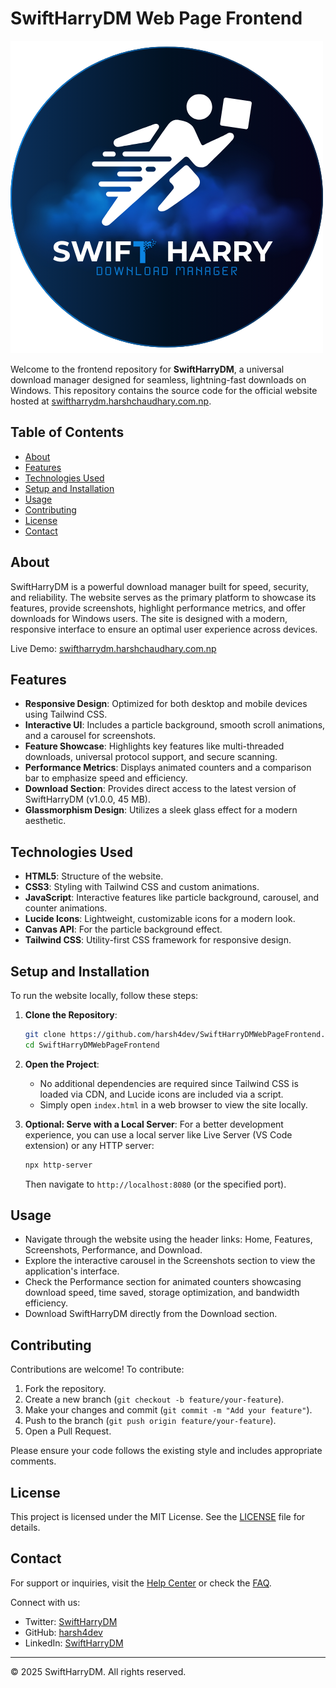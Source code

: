 # SwiftHarryDM Web Page Frontend

![SwiftHarryDM Logo](logo.png)

Welcome to the frontend repository for **SwiftHarryDM**, a universal download manager designed for seamless, lightning-fast downloads on Windows. This repository contains the source code for the official website hosted at [swiftharrydm.harshchaudhary.com.np](https://swiftharrydm.harshchaudhary.com.np).

## Table of Contents
- [About](#about)
- [Features](#features)
- [Technologies Used](#technologies-used)
- [Setup and Installation](#setup-and-installation)
- [Usage](#usage)
- [Contributing](#contributing)
- [License](#license)
- [Contact](#contact)

## About
SwiftHarryDM is a powerful download manager built for speed, security, and reliability. The website serves as the primary platform to showcase its features, provide screenshots, highlight performance metrics, and offer downloads for Windows users. The site is designed with a modern, responsive interface to ensure an optimal user experience across devices.

Live Demo: [swiftharrydm.harshchaudhary.com.np](https://swiftharrydm.harshchaudhary.com.np)

## Features
- **Responsive Design**: Optimized for both desktop and mobile devices using Tailwind CSS.
- **Interactive UI**: Includes a particle background, smooth scroll animations, and a carousel for screenshots.
- **Feature Showcase**: Highlights key features like multi-threaded downloads, universal protocol support, and secure scanning.
- **Performance Metrics**: Displays animated counters and a comparison bar to emphasize speed and efficiency.
- **Download Section**: Provides direct access to the latest version of SwiftHarryDM (v1.0.0, 45 MB).
- **Glassmorphism Design**: Utilizes a sleek glass effect for a modern aesthetic.

## Technologies Used
- **HTML5**: Structure of the website.
- **CSS3**: Styling with Tailwind CSS and custom animations.
- **JavaScript**: Interactive features like particle background, carousel, and counter animations.
- **Lucide Icons**: Lightweight, customizable icons for a modern look.
- **Canvas API**: For the particle background effect.
- **Tailwind CSS**: Utility-first CSS framework for responsive design.

## Setup and Installation
To run the website locally, follow these steps:

1. **Clone the Repository**:
   ```bash
   git clone https://github.com/harsh4dev/SwiftHarryDMWebPageFrontend.git
   cd SwiftHarryDMWebPageFrontend
   ```

2. **Open the Project**:
   - No additional dependencies are required since Tailwind CSS is loaded via CDN, and Lucide icons are included via a script.
   - Simply open `index.html` in a web browser to view the site locally.

3. **Optional: Serve with a Local Server**:
   For a better development experience, you can use a local server like Live Server (VS Code extension) or any HTTP server:
   ```bash
   npx http-server
   ```
   Then navigate to `http://localhost:8080` (or the specified port).

## Usage
- Navigate through the website using the header links: Home, Features, Screenshots, Performance, and Download.
- Explore the interactive carousel in the Screenshots section to view the application's interface.
- Check the Performance section for animated counters showcasing download speed, time saved, storage optimization, and bandwidth efficiency.
- Download SwiftHarryDM directly from the Download section.

## Contributing
Contributions are welcome! To contribute:
1. Fork the repository.
2. Create a new branch (`git checkout -b feature/your-feature`).
3. Make your changes and commit (`git commit -m "Add your feature"`).
4. Push to the branch (`git push origin feature/your-feature`).
5. Open a Pull Request.

Please ensure your code follows the existing style and includes appropriate comments.

## License
This project is licensed under the MIT License. See the [LICENSE](LICENSE) file for details.

## Contact
For support or inquiries, visit the [Help Center](https://harshchaudhary.com.np/contact) or check the [FAQ](https://swiftharrydm.harshchaudhary.com.np/faq).

Connect with us:
- Twitter: [SwiftHarryDM](#)
- GitHub: [harsh4dev](https://github.com/harsh4dev)
- LinkedIn: [SwiftHarryDM](#)

---

&copy; 2025 SwiftHarryDM. All rights reserved.